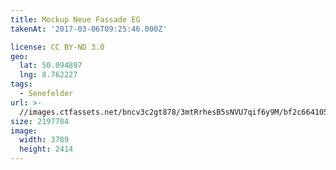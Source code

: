 ```yaml
---
title: Mockup Neue Fassade EG
takenAt: '2017-03-06T09:25:46.000Z'

license: CC BY-ND 3.0
geo:
  lat: 50.094897
  lng: 8.762227
tags:
  - Senefelder
url: >-
  //images.ctfassets.net/bncv3c2gt878/3mtRrhesB5sNVU7qif6y9M/bf2c664105da11e8832e4de974b3eca3/mockup-neue-fassade-eg_33252401876_o
size: 2197784
image:
  width: 3789
  height: 2414
---
```

